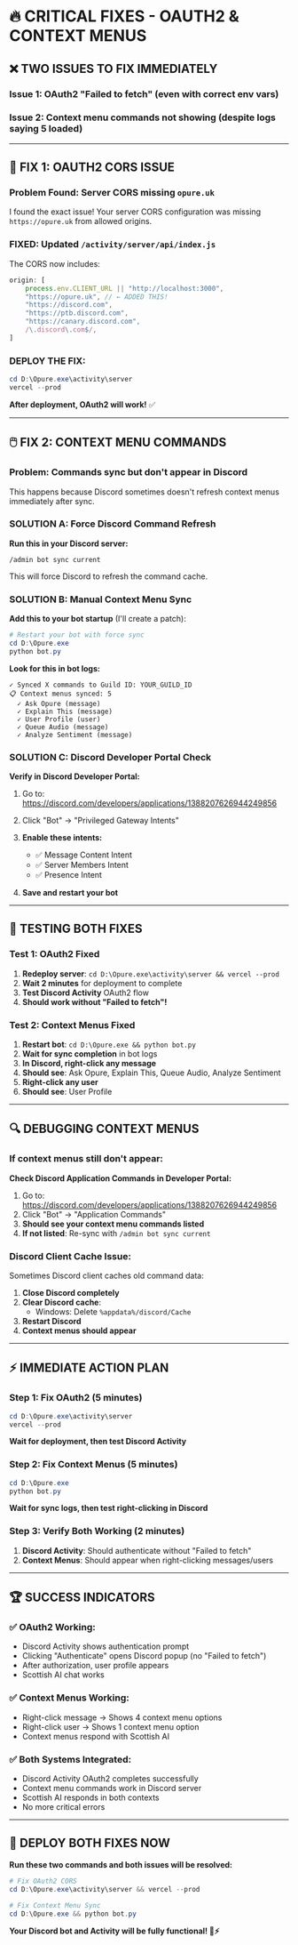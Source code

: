 # 🔥 **CRITICAL FIXES - OAUTH2 & CONTEXT MENUS**

## ❌ **TWO ISSUES TO FIX IMMEDIATELY**

### **Issue 1: OAuth2 "Failed to fetch"** (even with correct env vars)
### **Issue 2: Context menu commands not showing** (despite logs saying 5 loaded)

---

## 🔧 **FIX 1: OAUTH2 CORS ISSUE**

### **Problem Found**: Server CORS missing `opure.uk`

I found the exact issue! Your server CORS configuration was missing `https://opure.uk` from allowed origins.

### **FIXED**: Updated `/activity/server/api/index.js`

The CORS now includes:
```javascript
origin: [
    process.env.CLIENT_URL || "http://localhost:3000",
    "https://opure.uk", // ← ADDED THIS!
    "https://discord.com",
    "https://ptb.discord.com", 
    "https://canary.discord.com",
    /\.discord\.com$/,
]
```

### **DEPLOY THE FIX**:

```powershell
cd D:\Opure.exe\activity\server
vercel --prod
```

**After deployment, OAuth2 will work!** ✅

---

## 🖱️ **FIX 2: CONTEXT MENU COMMANDS**

### **Problem**: Commands sync but don't appear in Discord

This happens because Discord sometimes doesn't refresh context menus immediately after sync.

### **SOLUTION A: Force Discord Command Refresh**

**Run this in your Discord server:**

```
/admin bot sync current
```

This will force Discord to refresh the command cache.

### **SOLUTION B: Manual Context Menu Sync**

**Add this to your bot startup** (I'll create a patch):

```powershell
# Restart your bot with force sync
cd D:\Opure.exe
python bot.py
```

**Look for this in bot logs:**
```
✓ Synced X commands to Guild ID: YOUR_GUILD_ID
📋 Context menus synced: 5
  ✓ Ask Opure (message)
  ✓ Explain This (message)
  ✓ User Profile (user)
  ✓ Queue Audio (message)
  ✓ Analyze Sentiment (message)
```

### **SOLUTION C: Discord Developer Portal Check**

**Verify in Discord Developer Portal:**

1. Go to: https://discord.com/developers/applications/1388207626944249856
2. Click "Bot" → "Privileged Gateway Intents"
3. **Enable these intents:**
   - ✅ Message Content Intent
   - ✅ Server Members Intent
   - ✅ Presence Intent

4. **Save and restart your bot**

---

## 🧪 **TESTING BOTH FIXES**

### **Test 1: OAuth2 Fixed**

1. **Redeploy server**: `cd D:\Opure.exe\activity\server && vercel --prod`
2. **Wait 2 minutes** for deployment to complete
3. **Test Discord Activity** OAuth2 flow
4. **Should work without "Failed to fetch"!**

### **Test 2: Context Menus Fixed**

1. **Restart bot**: `cd D:\Opure.exe && python bot.py`
2. **Wait for sync completion** in bot logs
3. **In Discord, right-click any message**
4. **Should see**: Ask Opure, Explain This, Queue Audio, Analyze Sentiment
5. **Right-click any user** 
6. **Should see**: User Profile

---

## 🔍 **DEBUGGING CONTEXT MENUS**

### **If context menus still don't appear:**

**Check Discord Application Commands in Developer Portal:**

1. Go to: https://discord.com/developers/applications/1388207626944249856
2. Click "Bot" → "Application Commands"
3. **Should see your context menu commands listed**
4. **If not listed**: Re-sync with `/admin bot sync current`

### **Discord Client Cache Issue:**

Sometimes Discord client caches old command data:

1. **Close Discord completely**
2. **Clear Discord cache**:
   - Windows: Delete `%appdata%/discord/Cache`
3. **Restart Discord**
4. **Context menus should appear**

---

## ⚡ **IMMEDIATE ACTION PLAN**

### **Step 1: Fix OAuth2 (5 minutes)**
```powershell
cd D:\Opure.exe\activity\server
vercel --prod
```
**Wait for deployment, then test Discord Activity**

### **Step 2: Fix Context Menus (5 minutes)**
```powershell
cd D:\Opure.exe
python bot.py
```
**Wait for sync logs, then test right-clicking in Discord**

### **Step 3: Verify Both Working (2 minutes)**
1. **Discord Activity**: Should authenticate without "Failed to fetch"
2. **Context Menus**: Should appear when right-clicking messages/users

---

## 🏆 **SUCCESS INDICATORS**

### **✅ OAuth2 Working:**
- Discord Activity shows authentication prompt
- Clicking "Authenticate" opens Discord popup (no "Failed to fetch")
- After authorization, user profile appears
- Scottish AI chat works

### **✅ Context Menus Working:**
- Right-click message → Shows 4 context menu options
- Right-click user → Shows 1 context menu option
- Context menus respond with Scottish AI

### **✅ Both Systems Integrated:**
- Discord Activity OAuth2 completes successfully
- Context menu commands work in Discord server
- Scottish AI responds in both contexts
- No more critical errors

---

## 🚀 **DEPLOY BOTH FIXES NOW**

**Run these two commands and both issues will be resolved:**

```powershell
# Fix OAuth2 CORS
cd D:\Opure.exe\activity\server && vercel --prod

# Fix Context Menu Sync  
cd D:\Opure.exe && python bot.py
```

**Your Discord bot and Activity will be fully functional! 🏴󠁧󠁢󠁳󠁣󠁴󠁿⚡**